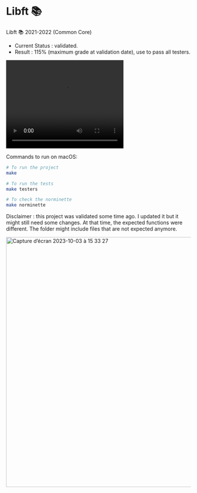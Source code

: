 # Libft 📚

Libft 📚 2021-2022 (Common Core)

- Current Status : validated.
- Result : 115% (maximum grade at validation date), use to pass all testers.

<video width="320" height="240" controls>
  <source src="https://youtu.be/Up4B6zOuE0k" type="video/mp4">
  Votre navigateur ne supporte pas les vidéos HTML5.
</video>

Commands to run on macOS:

```sh
# To run the project
make

# To run the tests
make testers

# To check the norminette
make norminette
```

Disclaimer : this project was validated some time ago. I updated it but it might still need some changes.
At that time, the expected functions were different. The folder might include files that are not expected anymore.

<img width="680" alt="Capture d’écran 2023-10-03 à 15 33 27" src="https://github.com/malatinipro/libft/assets/77189438/cf5f6ea3-fc9c-4106-9251-44a54aa1e633">
